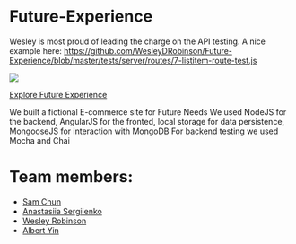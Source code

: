 # Future-Experience

Wesley is most proud of leading the charge on the API testing. A nice example here:
https://github.com/WesleyDRobinson/Future-Experience/blob/master/tests/server/routes/7-listitem-route-test.js

<img src="http://i.imgur.com/Gfs35gv.png"></img>

[Explore Future Experience](http://future-experience.herokuapp.com)

We built a fictional E-commerce site for Future Needs
We used NodeJS for the backend, AngularJS for the fronted, local storage for data persistence, MongooseJS for interaction with MongoDB
For backend testing we used Mocha and Chai

# Team members: 
- [Sam Chun](https://www.linkedin.com/in/sanghun89)
- [Anastasiia Sergiienko](https://www.linkedin.com/in/anastasiiasergiienko)
- [Wesley Robinson](https://www.linkedin.com/in/wesleydrobinson)
- [Albert Yin](https://www.linkedin.com/in/albertyin)
